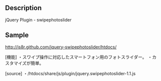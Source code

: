 Description
-----------
jQuery Plugin - swipephotoslider


Sample
------
[http://is8r.github.com/jquery-swipephotoslider/htdocs/ ](http://is8r.github.com/jquery-swipephotoslider/htdocs/ )

[機能]
・スワイプ操作に対応したスマートフォン用のフォトスライダー。
・カスタマイズが簡単。

[source]
・/htdocs/share/js/plugin/jquery.swipephotoslider-1.1.js

